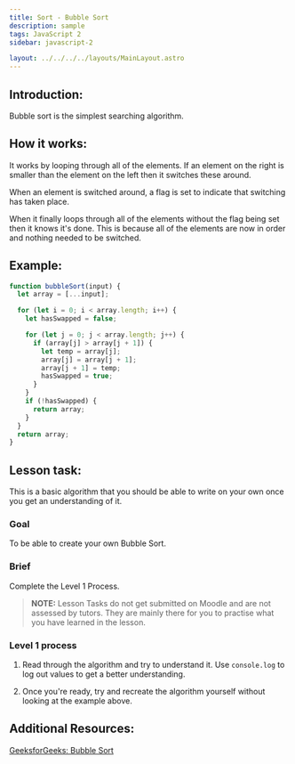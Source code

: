 ```yaml
---
title: Sort - Bubble Sort
description: sample
tags: JavaScript 2
sidebar: javascript-2

layout: ../../../../layouts/MainLayout.astro
---
```


## Introduction:

Bubble sort is the simplest searching algorithm.

## How it works:

It works by looping through all of the elements. If an element on the right is smaller than the element on the left then it switches these around.

When an element is switched around, a flag is set to indicate that switching has taken place.

When it finally loops through all of the elements without the flag being set then it knows it's done. This is because all of the elements are now in order and nothing needed to be switched.

## Example:

```js
function bubbleSort(input) {
  let array = [...input];

  for (let i = 0; i < array.length; i++) {
    let hasSwapped = false;

    for (let j = 0; j < array.length; j++) {
      if (array[j] > array[j + 1]) {
        let temp = array[j];
        array[j] = array[j + 1];
        array[j + 1] = temp;
        hasSwapped = true;
      }
    }
    if (!hasSwapped) {
      return array;
    }
  }
  return array;
}
```

## Lesson task:

This is a basic algorithm that you should be able to write on your own once you get an understanding of it.

### Goal

To be able to create your own Bubble Sort.

### Brief

Complete the Level 1 Process.

> <b>NOTE:</b> Lesson Tasks do not get submitted on Moodle and are not assessed by tutors. They are mainly there for you to practise what you have learned in the lesson.

### Level 1 process

1. Read through the algorithm and try to understand it. Use `console.log` to log out values to get a better understanding.

2. Once you're ready, try and recreate the algorithm yourself without looking at the example above.

## Additional Resources:

[GeeksforGeeks: Bubble Sort](https://www.geeksforgeeks.org/bubble-sort/)
